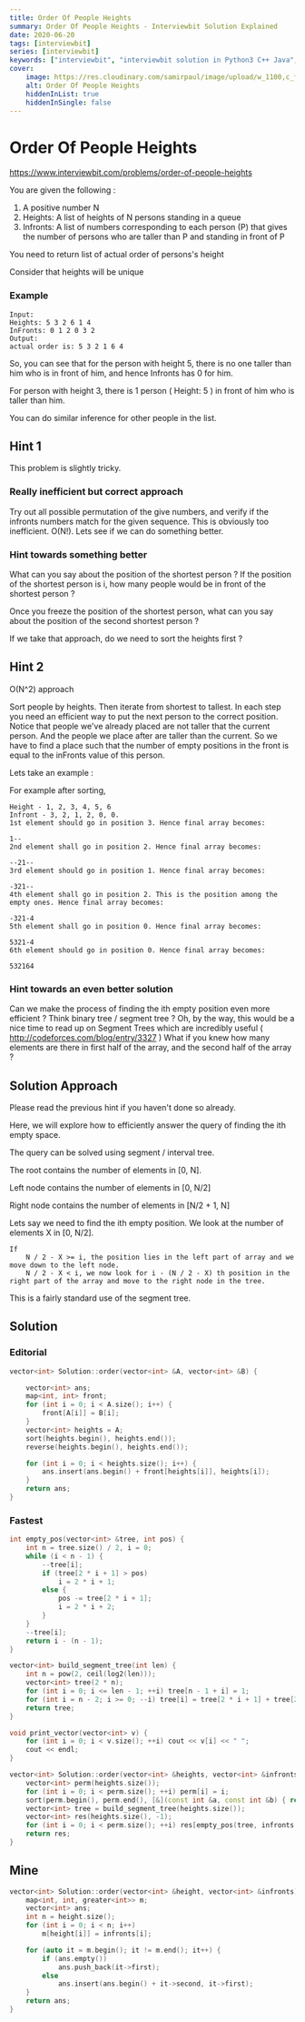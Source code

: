 ```yaml
---
title: Order Of People Heights
summary: Order Of People Heights - Interviewbit Solution Explained
date: 2020-06-20
tags: [interviewbit]
series: [interviewbit]
keywords: ["interviewbit", "interviewbit solution in Python3 C++ Java", "Order Of People Heights Solution Explained"]
cover:
    image: https://res.cloudinary.com/samirpaul/image/upload/w_1100,c_fit,co_rgb:FFFFFF,l_text:Arial_75_bold:Order Of People Heights - Solution Explained/problem-solving.webp
    alt: Order Of People Heights
    hiddenInList: true
    hiddenInSingle: false
---
```


# Order Of People Heights

https://www.interviewbit.com/problems/order-of-people-heights

You are given the following :

1. A positive number N
2. Heights: A list of heights of N persons standing in a queue
3. Infronts: A list of numbers corresponding to each person (P) that gives the number of persons who are taller than P and standing in front of P

You need to return list of actual order of persons's height

Consider that heights will be unique

### Example

```
Input:
Heights: 5 3 2 6 1 4
InFronts: 0 1 2 0 3 2
Output:
actual order is: 5 3 2 1 6 4 
```

So, you can see that for the person with height 5, there is no one taller than him who is in front of him, and hence Infronts has 0 for him.

For person with height 3, there is 1 person ( Height: 5 ) in front of him who is taller than him.

You can do similar inference for other people in the list.

## Hint 1

This problem is slightly tricky.

### Really inefficient but correct approach

Try out all possible permutation of the give numbers, and verify if the infronts numbers match for the given sequence.
This is obviously too inefficient. O(N!).
Lets see if we can do something better.

### Hint towards something better

What can you say about the position of the shortest person ? If the position of the shortest person is i, how many people would be in front of the shortest person ?

Once you freeze the position of the shortest person, what can you say about the position of the second shortest person ?

If we take that approach, do we need to sort the heights first ?

## Hint 2

O(N^2) approach

Sort people by heights. Then iterate from shortest to tallest. In each step you need an efficient way to put the next person to the correct position. Notice that people we've already placed are not taller that the current person. And the people we place after are taller than the current. So we have to find a place such that the number of empty positions in the front is equal to the inFronts value of this person.

Lets take an example :

For example after sorting,
```
Height - 1, 2, 3, 4, 5, 6
Infront - 3, 2, 1, 2, 0, 0.
1st element should go in position 3. Hence final array becomes:

1--
2nd element shall go in position 2. Hence final array becomes:

--21--
3rd element should go in position 1. Hence final array becomes:

-321--
4th element shall go in position 2. This is the position among the empty ones. Hence final array becomes:

-321-4
5th element shall go in position 0. Hence final array becomes:

5321-4
6th element should go in position 0. Hence final array becomes:

532164
```
### Hint towards an even better solution

Can we make the process of finding the ith empty position even more efficient ? Think binary tree / segment tree ? 
Oh, by the way, this would be a nice time to read up on Segment Trees which are incredibly useful ( http://codeforces.com/blog/entry/3327 )
What if you knew how many elements are there in first half of the array, and the second half of the array ?

## Solution Approach

Please read the previous hint if you haven't done so already.

Here, we will explore how to efficiently answer the query of finding the ith empty space.

The query can be solved using segment / interval tree.

The root contains the number of elements in [0, N].

Left node contains the number of elements in [0, N/2]

Right node contains the number of elements in [N/2 + 1, N]

Lets say we need to find the ith empty position.
We look at the number of elements X in [0, N/2].
```
If
    N / 2 - X >= i, the position lies in the left part of array and we move down to the left node.
    N / 2 - X < i, we now look for i - (N / 2 - X) th position in the right part of the array and move to the right node in the tree.
```
This is a fairly standard use of the segment tree.


## Solution

### Editorial

```cpp
vector<int> Solution::order(vector<int> &A, vector<int> &B) {

    vector<int> ans;
    map<int, int> front;
    for (int i = 0; i < A.size(); i++) {
        front[A[i]] = B[i];
    }
    vector<int> heights = A;
    sort(heights.begin(), heights.end());
    reverse(heights.begin(), heights.end());

    for (int i = 0; i < heights.size(); i++) {
        ans.insert(ans.begin() + front[heights[i]], heights[i]);
    }
    return ans;
}
```
### Fastest
```cpp
int empty_pos(vector<int> &tree, int pos) {
    int n = tree.size() / 2, i = 0;
    while (i < n - 1) {
        --tree[i];
        if (tree[2 * i + 1] > pos)
            i = 2 * i + 1;
        else {
            pos -= tree[2 * i + 1];
            i = 2 * i + 2;
        }
    }
    --tree[i];
    return i - (n - 1);
}

vector<int> build_segment_tree(int len) {
    int n = pow(2, ceil(log2(len)));
    vector<int> tree(2 * n);
    for (int i = 0; i <= len - 1; ++i) tree[n - 1 + i] = 1;
    for (int i = n - 2; i >= 0; --i) tree[i] = tree[2 * i + 1] + tree[2 * i + 2];
    return tree;
}

void print_vector(vector<int> v) {
    for (int i = 0; i < v.size(); ++i) cout << v[i] << " ";
    cout << endl;
}

vector<int> Solution::order(vector<int> &heights, vector<int> &infronts) {
    vector<int> perm(heights.size());
    for (int i = 0; i < perm.size(); ++i) perm[i] = i;
    sort(perm.begin(), perm.end(), [&](const int &a, const int &b) { return (heights[a] < heights[b]); });
    vector<int> tree = build_segment_tree(heights.size());
    vector<int> res(heights.size(), -1);
    for (int i = 0; i < perm.size(); ++i) res[empty_pos(tree, infronts[perm[i]])] = heights[perm[i]];
    return res;
}
```
## Mine
```cpp
vector<int> Solution::order(vector<int> &height, vector<int> &infronts) {
    map<int, int, greater<int>> m;
    vector<int> ans;
    int n = height.size();
    for (int i = 0; i < n; i++)
        m[height[i]] = infronts[i];

    for (auto it = m.begin(); it != m.end(); it++) {
        if (ans.empty())
            ans.push_back(it->first);
        else
            ans.insert(ans.begin() + it->second, it->first);
    }
    return ans;
}
```
